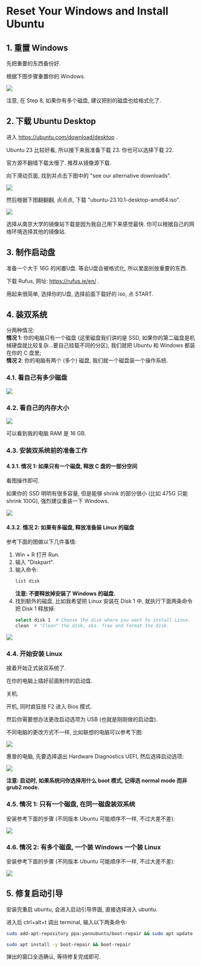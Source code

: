 # Reset Your Windows and Install Ubuntu

## 1. 重置 Windows

先把重要的东西备份好.

根据下图步骤重置你的 Windows.

<img src="imgs/reset_windows.png"></img>


注意, 在 Step 8, 如果你有多个磁盘, 建议把别的磁盘也给格式化了.

## 2. 下载 Ubuntu Desktop

进入 https://ubuntu.com/download/desktop .

Ubuntu 23 比较好看, 所以接下来我准备下载 23. 你也可以选择下载 22.

官方源不翻墙下载太慢了. 推荐从镜像源下载.

向下滑动页面, 找到并点击下图中的 "see our alternative downloads".

<img src="imgs/see_out_alter_downloads.png"></img>


然后根据下图翻翻翻, 点点点, 下载 "ubuntu-23.10.1-desktop-amd64.iso".

<img src="imgs/download_ubuntu_iso.png"></img>

选择从南京大学的镜像站下载是因为我自己用下来感觉最快. 你可以根据自己的网络环境选择其他的镜像站.

## 3. 制作启动盘

准备一个大于 16G 的闲置U盘. 等会U盘会被格式化, 所以里面别放重要的东西.

下载 Rufus, 网址: https://rufus.ie/en/ .

用起来很简单, 选择你的U盘, 选择前面下载好的 iso, 点 START.

## 4. 装双系统
分两种情况:  
**情况 1**: 你的电脑只有一个磁盘 (这里磁盘我们讲的是 SSD, 如果你的第二磁盘是机械硬盘就比较复杂...要自己挂载不同的分区), 我们就把 Ubuntu 和 Windows 都装在你的 C 盘里;  
**情况 2**: 你的电脑有两个 (多个) 磁盘, 我们就一个磁盘装一个操作系统.

### 4.1. 看自己有多少磁盘

<img src="imgs/disk_manager.png"></img>

### 4.2. 看自己的内存大小

<img src="imgs/check_ram.png"></img>

可以看到我的电脑 RAM 是 16 GB.

### 4.3. 安装双系统前的准备工作

#### 4.3.1. 情况 1: 如果只有一个磁盘, 释放 C 盘的一部分空间

看图操作即可.

如果你的 SSD 明明有很多容量, 但是能够 shrink 的部分很小 (比如 475G 只能 shrink 100G), 强烈建议重装一下 Windows.

<img src="imgs/shrink_disk.png"></img>

#### 4.3.2. 情况 2: 如果有多磁盘, 释放准备装 Linux 的磁盘

参考下面的图做以下几件事情: 

1. Win + R 打开 Run.
2. 输入 "Diskpart".
3. 输入命令:
    ```bash
    list disk
    ```
    **注意: 不要释放掉安装了 Windows 的磁盘.**
4. 找到额外的磁盘, 比如我希望把 Linux 安装在 Disk 1 中, 就执行下面两条命令把 Disk 1 释放掉:
    ```bash
    select disk 1  # Choose the disk where you want to install Linux.
    clean  # "Clean" the disk, aka. free and format the disk.
    ```

<img src="imgs/clean_disk.png"></img>

### 4.4. 开始安装 Linux

接着开始正式装双系统了.

在你的电脑上插好前面制作的启动盘.

关机.

开机, 同时疯狂按 F2 进入 Bios 模式.

然后你需要想办法更改启动选项为 USB (也就是刚刚做的启动盘).

不同电脑的更改方式不一样, 比如联想的电脑可以参考下图:

<img src="imgs/lenovo_boot.png"></img>

惠普的电脑, 先要选择退出 Hardware Diagnostics UEFI, 然后选择启动选项:

<img src="imgs/hp_boot.png"></img>

**注意: 启动时, 如果系统问你选择用什么 boot 模式, 记得选 normal mode 而非 grub2 mode.**

### 4.5. 情况 1: 只有一个磁盘, 在同一磁盘装双系统

安装参考下面的步骤 (不同版本 Ubuntu 可能顺序不一样, 不过大差不差):

<img src="imgs/install_ubuntu_1.png"></img>

### 4.6. 情况 2: 有多个磁盘, 一个装 Windows 一个装 Linux

安装参考下面的步骤 (不同版本 Ubuntu 可能顺序不一样, 不过大差不差):

<img src="imgs/install_ubuntu_2.png"></img>


## 5. 修复启动引导

安装完重启 ubuntu, 会进入启动引导界面, 直接选择进入 ubuntu.

进入后 ctrl+alt+t 调出 terminal, 输入以下两条命令:

```bash
sudo add-apt-repository ppa:yannubuntu/boot-repair && sudo apt update

sudo apt install -y boot-repair && boot-repair
```

弹出的窗口全选确认, 等待修复完成即可.